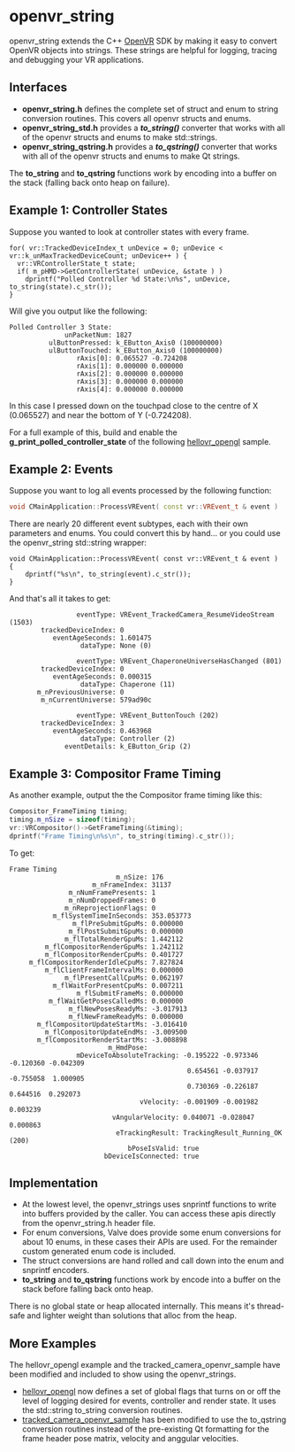 # openvr_string

openvr_string extends the C++ [OpenVR](https://github.com/ValveSoftware/openvr) SDK by making it easy to convert OpenVR objects into strings.  These strings are helpful for logging, tracing and debugging your VR applications.

## Interfaces
* **openvr_string.h** defines the complete set of struct and enum to string conversion routines. This covers all openvr structs and enums.
* **openvr_string_std.h** provides a ***to_string()*** converter that works with all of the openvr structs and enums to make std::strings.
* **openvr_string_qstring.h** provides a ***to_qstring()*** converter that works with all of the openvr structs and enums to make Qt strings.

The **to_string** and **to_qstring** functions work by encoding into a buffer on the stack (falling back onto heap on failure).

## Example 1: Controller States 
Suppose you wanted to look at controller states with every frame.
```
for( vr::TrackedDeviceIndex_t unDevice = 0; unDevice < vr::k_unMaxTrackedDeviceCount; unDevice++ ) {
  vr::VRControllerState_t state;
  if( m_pHMD->GetControllerState( unDevice, &state ) )
    dprintf("Polled Controller %d State:\n%s", unDevice, to_string(state).c_str());
}
```
Will give you output like the following:

```
Polled Controller 3 State:
              unPacketNum: 1827
          ulButtonPressed: k_EButton_Axis0 (100000000)
          ulButtonTouched: k_EButton_Axis0 (100000000)
                 rAxis[0]: 0.065527 -0.724208
                 rAxis[1]: 0.000000 0.000000
                 rAxis[2]: 0.000000 0.000000
                 rAxis[3]: 0.000000 0.000000
                 rAxis[4]: 0.000000 0.000000
```
In this case I pressed down on the touchpad close to the centre of X (0.065527) and near the bottom of Y (-0.724208).

For a full example of this, build and enable the **g_print_polled_controller_state** of the following [hellovr_opengl](https://github.com/spayne/openvr_strings/tree/master/samples/hellovr_opengl) sample.

## Example 2: Events

Suppose you want to log all events processed by the following function:
```cpp
void CMainApplication::ProcessVREvent( const vr::VREvent_t & event )
```

There are nearly 20 different event subtypes, each with their own parameters and enums.  You could convert this by hand... or you could use the openvr_string std::string wrapper:
```
void CMainApplication::ProcessVREvent( const vr::VREvent_t & event )
{
	dprintf("%s\n", to_string(event).c_str());
}
```

And that's all it takes to get:
```
                 eventType: VREvent_TrackedCamera_ResumeVideoStream (1503)
        trackedDeviceIndex: 0
           eventAgeSeconds: 1.601475
                  dataType: None (0)

                 eventType: VREvent_ChaperoneUniverseHasChanged (801)
        trackedDeviceIndex: 0
           eventAgeSeconds: 0.000315
                  dataType: Chaperone (11)
       m_nPreviousUniverse: 0
        m_nCurrentUniverse: 579ad90c

                 eventType: VREvent_ButtonTouch (202)
        trackedDeviceIndex: 3
           eventAgeSeconds: 0.463968
                  dataType: Controller (2)
              eventDetails: k_EButton_Grip (2)
```

## Example 3: Compositor Frame Timing

As another example, output the the Compositor frame timing like this:
```cpp
Compositor_FrameTiming timing;
timing.m_nSize = sizeof(timing);
vr::VRCompositor()->GetFrameTiming(&timing);
dprintf("Frame Timing\n%s\n", to_string(timing).c_str());
```
To get:
```
Frame Timing
                           m_nSize: 176
                     m_nFrameIndex: 31137
               m_nNumFramePresents: 1
               m_nNumDroppedFrames: 0
              m_nReprojectionFlags: 0
           m_flSystemTimeInSeconds: 353.053773
                m_flPreSubmitGpuMs: 0.000000
               m_flPostSubmitGpuMs: 0.000000
              m_flTotalRenderGpuMs: 1.442112
         m_flCompositorRenderGpuMs: 1.242112
         m_flCompositorRenderCpuMs: 0.401727
     m_flCompositorRenderIdleCpuMs: 7.827824
         m_flClientFrameIntervalMs: 0.000000
              m_flPresentCallCpuMs: 0.062197
           m_flWaitForPresentCpuMs: 0.007211
                 m_flSubmitFrameMs: 0.000000
          m_flWaitGetPosesCalledMs: 0.000000
               m_flNewPosesReadyMs: -3.017913
               m_flNewFrameReadyMs: 0.000000
       m_flCompositorUpdateStartMs: -3.016410
         m_flCompositorUpdateEndMs: -3.009500
       m_flCompositorRenderStartMs: -3.008898
                         m_HmdPose:
                 mDeviceToAbsoluteTracking: -0.195222 -0.973346 -0.120360 -0.042309
                                             0.654561 -0.037917 -0.755058  1.000905
                                             0.730369 -0.226187  0.644516  0.292073
                                 vVelocity: -0.001909 -0.001982 0.003239
                          vAngularVelocity: 0.040071 -0.028047 0.000863
                           eTrackingResult: TrackingResult_Running_OK (200)
                              bPoseIsValid: true
                        bDeviceIsConnected: true
   ```
   
         


## Implementation
* At the lowest level, the openvr_strings uses snprintf functions to write into buffers provided by the caller.  You can access these apis directly from the openvr_string.h header file.
* For enum conversions, Valve does provide some enum conversions for about 10 enums, in these cases their APIs are used. For the remainder custom generated enum code is included.
* The struct conversions are hand rolled and call down into the enum and snprintf encoders.
* **to_string** and **to_qstring** functions work by encode into a buffer on the stack before falling back onto heap.
 
There is no global state or heap allocated internally.  This means it's thread-safe and lighter weight than solutions that alloc from the heap.

## More Examples
The hellovr_opengl example and the tracked_camera_openvr_sample have been modified and included to show using the openvr_strings.

* [hellovr_opengl](https://github.com/spayne/openvr_strings/tree/master/samples/hellovr_opengl) now defines a set of global flags that turns on or off the level of logging desired for events, controller and render state.  It uses the std::string to_string conversion routines.
* [tracked_camera_openvr_sample](https://github.com/spayne/openvr_strings/tree/master/samples/tracked_camera_openvr_sample) has been modified to use the to_qstring conversion routines instead of the pre-existing Qt formatting for the frame header pose matrix, velocity and anggular velocities.

   
